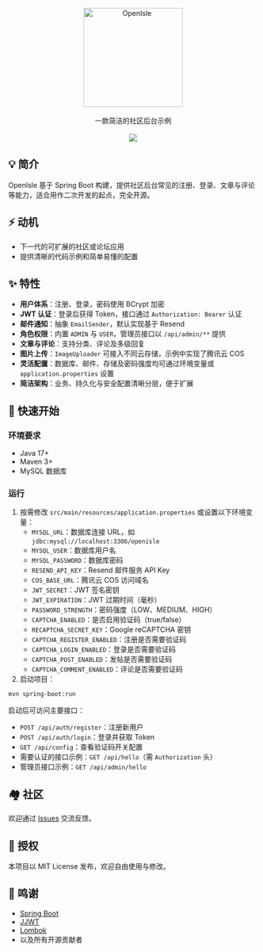 <p align="center">
  <img alt="OpenIsle" src="https://openisle-1307107697.cos.ap-guangzhou.myqcloud.com/assert/ChatGPT%20Image%20Jul%201%2C%202025%2C%2003_48_50%20PM.png" width="200">
  <br><br>
  一款简洁的社区后台示例
  <br><br>
  <a href="LICENSE"><img src="https://img.shields.io/badge/license-MIT-blue.svg?style=flat-square"></a>
</p>

## 💡 简介

OpenIsle 基于 Spring Boot 构建，提供社区后台常见的注册、登录、文章与评论等能力，适合用作二次开发的起点，完全开源。

## ⚡ 动机

* 下一代的可扩展的社区或论坛应用
* 提供清晰的代码示例和简单易懂的配置

## ✨ 特性

* **用户体系**：注册、登录，密码使用 BCrypt 加密
* **JWT 认证**：登录后获得 Token，接口通过 `Authorization: Bearer` 认证
* **邮件通知**：抽象 `EmailSender`，默认实现基于 Resend
* **角色权限**：内置 `ADMIN` 与 `USER`，管理员接口以 `/api/admin/**` 提供
* **文章与评论**：支持分类、评论及多级回复
* **图片上传**：`ImageUploader` 可接入不同云存储，示例中实现了腾讯云 COS
* **灵活配置**：数据库、邮件、存储及密码强度均可通过环境变量或 `application.properties` 设置
* **简洁架构**：业务、持久化与安全配置清晰分层，便于扩展

## 🚀 快速开始

### 环境要求

- Java 17+
- Maven 3+
- MySQL 数据库

### 运行

1. 按需修改 `src/main/resources/application.properties` 或设置以下环境变量：
   - `MYSQL_URL`：数据库连接 URL，如 `jdbc:mysql://localhost:3306/openisle`
   - `MYSQL_USER`：数据库用户名
   - `MYSQL_PASSWORD`：数据库密码
   - `RESEND_API_KEY`：Resend 邮件服务 API Key
   - `COS_BASE_URL`：腾讯云 COS 访问域名
   - `JWT_SECRET`：JWT 签名密钥
   - `JWT_EXPIRATION`：JWT 过期时间（毫秒）
   - `PASSWORD_STRENGTH`：密码强度（LOW、MEDIUM、HIGH）
   - `CAPTCHA_ENABLED`：是否启用验证码（true/false）
   - `RECAPTCHA_SECRET_KEY`：Google reCAPTCHA 密钥
   - `CAPTCHA_REGISTER_ENABLED`：注册是否需要验证码
   - `CAPTCHA_LOGIN_ENABLED`：登录是否需要验证码
   - `CAPTCHA_POST_ENABLED`：发帖是否需要验证码
   - `CAPTCHA_COMMENT_ENABLED`：评论是否需要验证码
2. 启动项目：

```bash
mvn spring-boot:run
```

启动后可访问主要接口：

- `POST /api/auth/register`：注册新用户
- `POST /api/auth/login`：登录并获取 Token
- `GET /api/config`：查看验证码开关配置
- 需要认证的接口示例：`GET /api/hello`（需 `Authorization` 头）
- 管理员接口示例：`GET /api/admin/hello`

## 🏘️ 社区

欢迎通过 [Issues](https://github.com/nagisa77/OpenIsle/issues) 交流反馈。

## 📄 授权

本项目以 MIT License 发布，欢迎自由使用与修改。

## 🙏 鸣谢

- [Spring Boot](https://spring.io/projects/spring-boot)
- [JJWT](https://github.com/jwtk/jjwt)
- [Lombok](https://github.com/projectlombok/lombok)
- 以及所有开源贡献者

